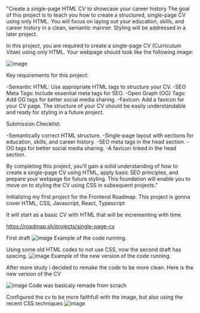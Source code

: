 "Create a single-page HTML CV to showcase your career history
The goal of this project is to teach you how to create a structured, single-page CV using only HTML. You will focus on laying out your education, skills, and career history in a clean, semantic manner. Styling will be addressed in a later project.

In this project, you are required to create a single-page CV (Curriculum Vitae) using only HTML. Your webpage should look like the following image:

![image](https://github.com/user-attachments/assets/854f4ab1-07cd-41f8-bc52-29850ec9ee58)

Key requirements for this project:

-Semantic HTML: Use appropriate HTML tags to structure your CV.
-SEO Meta Tags: Include essential meta tags for SEO.
-Open Graph (OG) Tags: Add OG tags for better social media sharing.
-Favicon: Add a favicon for your CV page.
The structure of your CV should be easily understandable and ready for styling in a future project.

Submission Checklist:

-Semantically correct HTML structure.
-Single-page layout with sections for education, skills, and career history.
-SEO meta tags in the head section.
-OG tags for better social media sharing.
-A favicon linked in the head section.

By completing this project, you’ll gain a solid understanding of how to create a single-page CV using HTML, apply basic SEO principles, and prepare your webpage for future styling. This foundation will enable you to move on to styling the CV using CSS in subsequent projects."

Initializing my first project for the Frontend Roadmap.
This project is gonna cover HTML, CSS, Javascript, React, Typescript

It will start as a basic CV with HTML that will be incrementing with time.

https://roadmap.sh/projects/single-page-cv

First draft
![image](https://github.com/user-attachments/assets/1c501f2a-4830-426f-bc75-051b0d3e3f1d)
Example of the code running.

Using some old HTML codes to not use CSS, now the second draft has spacing.
![image](https://github.com/user-attachments/assets/2e216bdd-cc7f-4186-abda-f37c7d0152c7)
Example of the new version of the code running.

After more study i decided to remake the code to be more clean.
Here is the new version of the CV

![image](https://github.com/user-attachments/assets/7da30fb0-1e34-40a7-b56a-2cf4c432dc3c)
Code was basicaly remade from scrach

Configured the cv to be more faithfull with the image, but also using the recent CSS techniques
![image](https://github.com/user-attachments/assets/b7578280-8e12-4d58-a0aa-e258d4c8d4db)
